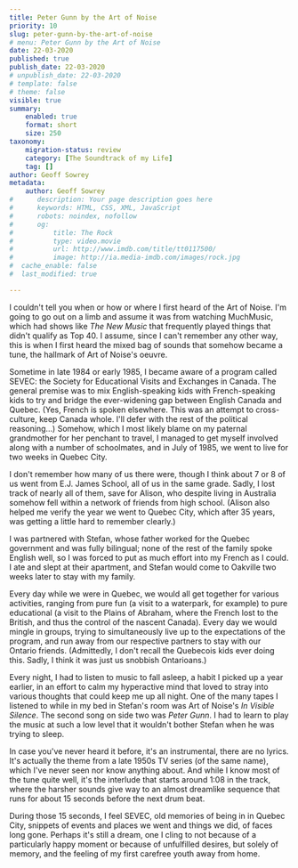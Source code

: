 ```yaml
---
title: Peter Gunn by the Art of Noise
priority: 10
slug: peter-gunn-by-the-art-of-noise
# menu: Peter Gunn by the Art of Noise
date: 22-03-2020
published: true
publish_date: 22-03-2020
# unpublish_date: 22-03-2020
# template: false
# theme: false
visible: true
summary:
    enabled: true
    format: short
    size: 250
taxonomy:
    migration-status: review
    category: [The Soundtrack of my Life]
    tag: []
author: Geoff Sowrey
metadata:
    author: Geoff Sowrey
#      description: Your page description goes here
#      keywords: HTML, CSS, XML, JavaScript
#      robots: noindex, nofollow
#      og:
#          title: The Rock
#          type: video.movie
#          url: http://www.imdb.com/title/tt0117500/
#          image: http://ia.media-imdb.com/images/rock.jpg
#  cache_enable: false
#  last_modified: true

---
```


I couldn't tell you when or how or where I first heard of the Art of Noise. I'm going to go out on a limb and assume it was from watching MuchMusic, which had shows like *The New Music* that frequently played things that didn't qualify as Top 40. I assume, since I can't remember any other way, this is when I first heard the mixed bag of sounds that somehow became a tune, the hallmark of Art of Noise's oeuvre.

Sometime in late 1984 or early 1985, I became aware of a program called SEVEC: the Society for Educational Visits and Exchanges in Canada. The general premise was to mix English-speaking kids with French-speaking kids to try and bridge the ever-widening gap between English Canada and Quebec. (Yes, French is spoken elsewhere. This was an attempt to cross-culture, keep Canada whole. I'll defer with the rest of the political reasoning…) Somehow, which I most likely blame on my paternal grandmother for her penchant to travel, I managed to get myself involved along with a number of schoolmates, and in July of 1985, we went to live for two weeks in Quebec City.

I don't remember how many of us there were, though I think about 7 or 8 of us went from E.J. James School, all of us in the same grade. Sadly, I lost track of nearly all of them, save for Alison, who despite living in Australia somehow fell within a network of friends from high school. (Alison also helped me verify the year we went to Quebec City, which after 35 years, was getting a little hard to remember clearly.)

I was partnered with Stefan, whose father worked for the Quebec government and was fully bilingual; none of the rest of the family spoke English well, so I was forced to put as much effort into my French as I could. I ate and slept at their apartment, and Stefan would come to Oakville two weeks later to stay with my family.

Every day while we were in Quebec, we would all get together for various activities, ranging from pure fun (a visit to a waterpark, for example) to pure educational (a visit to the Plains of Abraham, where the French lost to the British, and thus the control of the nascent Canada). Every day we would mingle in groups, trying to simultaneously live up to the expectations of the program, and run away from our respective partners to stay with our Ontario friends. (Admittedly, I don't recall the Quebecois kids ever doing this. Sadly, I think it was just us snobbish Ontarioans.)

Every night, I had to listen to music to fall asleep, a habit I picked up a year earlier, in an effort to calm my hyperactive mind that loved to stray into various thoughts that could keep me up all night. One of the many tapes I listened to while in my bed in Stefan's room was Art of Noise's *In Visible Silence*. The second song on side two was *Peter Gunn*. I had to learn to play the music at such a low level that it wouldn't bother Stefan when he was trying to sleep.

In case you've never heard it before, it's an instrumental, there are no lyrics. It's actually the theme from a late 1950s TV series (of the same name), which I've never seen nor know anything about. And while I know most of the tune quite well, it's the interlude that starts around 1:08 in the track, where the harsher sounds give way to an almost dreamlike sequence that runs for about 15 seconds before the next drum beat.

During those 15 seconds, I feel SEVEC, old memories of being in in Quebec City, snippets of events and places we went and things we did, of faces long gone. Perhaps it's still a dream, one I cling to not because of a particularly happy moment or because of unfulfilled desires, but solely of memory, and the feeling of my first carefree youth away from home.